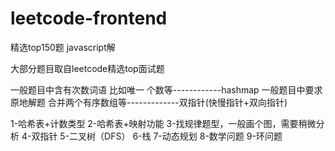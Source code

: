 # leetcode-frontend
精选top150题 javascript解

大部分题目取自leetcode精选top面试题

一般题目中含有次数词语 比如唯一 个数等------------hashmap
一般题目中要求原地解题 合并两个有序数组等-------------双指针(快慢指针+双向指针)

1-哈希表+计数类型
2-哈希表+映射功能
3-找规律题型，一般画个图，需要稍微分析
4-双指针
5-二叉树（DFS）
6-栈
7-动态规划
8-数学问题
9-环问题
